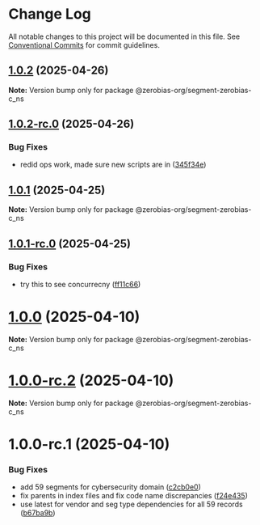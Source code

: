 # Change Log

All notable changes to this project will be documented in this file.
See [Conventional Commits](https://conventionalcommits.org) for commit guidelines.

## [1.0.2](https://github.com/zerobias-org/segment/compare/@zerobias-org/segment-zerobias-c_ns@1.0.2-rc.0...@zerobias-org/segment-zerobias-c_ns@1.0.2) (2025-04-26)

**Note:** Version bump only for package @zerobias-org/segment-zerobias-c_ns





## [1.0.2-rc.0](https://github.com/zerobias-org/segment/compare/@zerobias-org/segment-zerobias-c_ns@1.0.1...@zerobias-org/segment-zerobias-c_ns@1.0.2-rc.0) (2025-04-26)


### Bug Fixes

* redid ops work, made sure new scripts are in ([345f34e](https://github.com/zerobias-org/segment/commit/345f34ec926029dc141943b3e321676adb4a2888))





## [1.0.1](https://github.com/zerobias-org/segment/compare/@zerobias-org/segment-zerobias-c_ns@1.0.1-rc.0...@zerobias-org/segment-zerobias-c_ns@1.0.1) (2025-04-25)

**Note:** Version bump only for package @zerobias-org/segment-zerobias-c_ns





## [1.0.1-rc.0](https://github.com/zerobias-org/segment/compare/@zerobias-org/segment-zerobias-c_ns@1.0.0...@zerobias-org/segment-zerobias-c_ns@1.0.1-rc.0) (2025-04-25)


### Bug Fixes

* try this to see concurrecny ([ff11c66](https://github.com/zerobias-org/segment/commit/ff11c66d67cb9f185098fd640d4139178d29ae22))





# [1.0.0](https://github.com/zerobias-org/segment/compare/@zerobias-org/segment-zerobias-c_ns@1.0.0-rc.2...@zerobias-org/segment-zerobias-c_ns@1.0.0) (2025-04-10)

**Note:** Version bump only for package @zerobias-org/segment-zerobias-c_ns





# [1.0.0-rc.2](https://github.com/zerobias-org/segment/compare/@zerobias-org/segment-zerobias-c_ns@1.0.0-rc.1...@zerobias-org/segment-zerobias-c_ns@1.0.0-rc.2) (2025-04-10)

**Note:** Version bump only for package @zerobias-org/segment-zerobias-c_ns





# 1.0.0-rc.1 (2025-04-10)


### Bug Fixes

* add 59 segments for cybersecurity domain ([c2cb0e0](https://github.com/zerobias-org/segment/commit/c2cb0e0c1f1eabb51d7f5a6ae6db98c1516fcdbe))
* fix parents in index files and fix code name discrepancies ([f24e435](https://github.com/zerobias-org/segment/commit/f24e4352453caaa05074cc6bb66ee8ed21a4f11d))
* use latest for vendor and seg type dependencies for all 59 records ([b67ba9b](https://github.com/zerobias-org/segment/commit/b67ba9bed7a90fad3b084161ebc603b5b35214b8))
